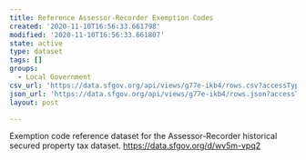 ```yaml
---
title: Reference Assessor-Recorder Exemption Codes
created: '2020-11-10T16:56:33.661798'
modified: '2020-11-10T16:56:33.661807'
state: active
type: dataset
tags: []
groups:
  - Local Government
csv_url: 'https://data.sfgov.org/api/views/g77e-ikb4/rows.csv?accessType=DOWNLOAD'
json_url: 'https://data.sfgov.org/api/views/g77e-ikb4/rows.json?accessType=DOWNLOAD'
layout: post

---
```

Exemption code reference dataset for the Assessor-Recorder historical secured property tax dataset. https://data.sfgov.org/d/wv5m-vpq2
